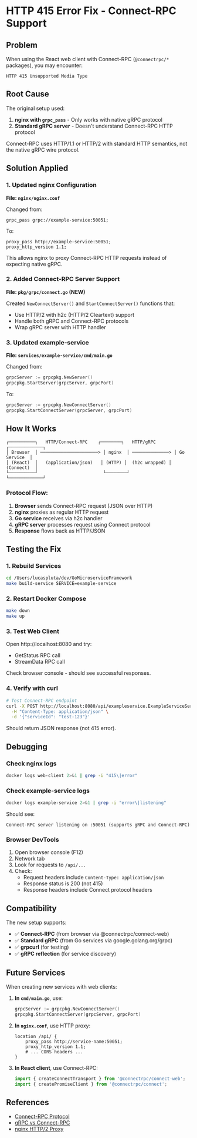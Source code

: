 # HTTP 415 Error Fix - Connect-RPC Support

## Problem
When using the React web client with Connect-RPC (`@connectrpc/*` packages), you may encounter:
```
HTTP 415 Unsupported Media Type
```

## Root Cause
The original setup used:
1. **nginx with `grpc_pass`** - Only works with native gRPC protocol
2. **Standard gRPC server** - Doesn't understand Connect-RPC HTTP protocol

Connect-RPC uses HTTP/1.1 or HTTP/2 with standard HTTP semantics, not the native gRPC wire protocol.

## Solution Applied

### 1. Updated nginx Configuration
**File: `nginx/nginx.conf`**

Changed from:
```nginx
grpc_pass grpc://example-service:50051;
```

To:
```nginx
proxy_pass http://example-service:50051;
proxy_http_version 1.1;
```

This allows nginx to proxy Connect-RPC HTTP requests instead of expecting native gRPC.

### 2. Added Connect-RPC Server Support
**File: `pkg/grpc/connect.go` (NEW)**

Created `NewConnectServer()` and `StartConnectServer()` functions that:
- Use HTTP/2 with h2c (HTTP/2 Cleartext) support
- Handle both gRPC and Connect-RPC protocols
- Wrap gRPC server with HTTP handler

### 3. Updated example-service
**File: `services/example-service/cmd/main.go`**

Changed from:
```go
grpcServer := grpcpkg.NewServer()
grpcpkg.StartServer(grpcServer, grpcPort)
```

To:
```go
grpcServer := grpcpkg.NewConnectServer()
grpcpkg.StartConnectServer(grpcServer, grpcPort)
```

## How It Works

```
┌──────────┐   HTTP/Connect-RPC    ┌────────┐   HTTP/gRPC    ┌─────────────┐
│ Browser  │ ──────────────────────> │ nginx  │ ──────────────> │ Go Service  │
│ (React)  │   (application/json)   │ (HTTP) │  (h2c wrapped) │  (Connect)  │
└──────────┘                         └────────┘                 └─────────────┘
```

### Protocol Flow:
1. **Browser** sends Connect-RPC request (JSON over HTTP)
2. **nginx** proxies as regular HTTP request
3. **Go service** receives via h2c handler
4. **gRPC server** processes request using Connect protocol
5. **Response** flows back as HTTP/JSON

## Testing the Fix

### 1. Rebuild Services
```bash
cd /Users/lucaspluta/dev/GoMicroserviceFramework
make build-service SERVICE=example-service
```

### 2. Restart Docker Compose
```bash
make down
make up
```

### 3. Test Web Client
Open http://localhost:8080 and try:
- GetStatus RPC call
- StreamData RPC call

Check browser console - should see successful responses.

### 4. Verify with curl
```bash
# Test Connect-RPC endpoint
curl -X POST http://localhost:8080/api/exampleservice.ExampleServiceService/GetStatus \
  -H "Content-Type: application/json" \
  -d '{"serviceId": "test-123"}'
```

Should return JSON response (not 415 error).

## Debugging

### Check nginx logs
```bash
docker logs web-client 2>&1 | grep -i "415\|error"
```

### Check example-service logs
```bash
docker logs example-service 2>&1 | grep -i "error\|listening"
```

Should see:
```
Connect-RPC server listening on :50051 (supports gRPC and Connect-RPC)
```

### Browser DevTools
1. Open browser console (F12)
2. Network tab
3. Look for requests to `/api/...`
4. Check:
   - Request headers include `Content-Type: application/json`
   - Response status is 200 (not 415)
   - Response headers include Connect protocol headers

## Compatibility

The new setup supports:
- ✅ **Connect-RPC** (from browser via @connectrpc/connect-web)
- ✅ **Standard gRPC** (from Go services via google.golang.org/grpc)
- ✅ **grpcurl** (for testing)
- ✅ **gRPC reflection** (for service discovery)

## Future Services

When creating new services with web clients:

1. **In `cmd/main.go`**, use:
   ```go
   grpcServer := grpcpkg.NewConnectServer()
   grpcpkg.StartConnectServer(grpcServer, grpcPort)
   ```

2. **In `nginx.conf`**, use HTTP proxy:
   ```nginx
   location /api/ {
       proxy_pass http://service-name:50051;
       proxy_http_version 1.1;
       # ... CORS headers ...
   }
   ```

3. **In React client**, use Connect-RPC:
   ```typescript
   import { createConnectTransport } from '@connectrpc/connect-web';
   import { createPromiseClient } from '@connectrpc/connect';
   ```

## References

- [Connect-RPC Protocol](https://connectrpc.com/docs/protocol)
- [gRPC vs Connect-RPC](https://connectrpc.com/docs/go/getting-started)
- [nginx HTTP/2 Proxy](https://nginx.org/en/docs/http/ngx_http_proxy_module.html)